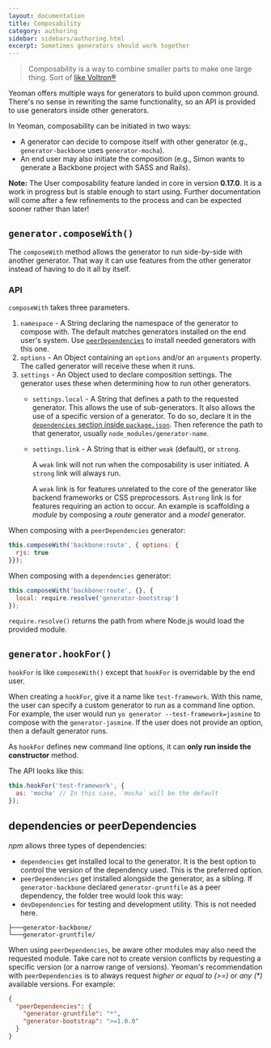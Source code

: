 ```yaml
---
layout: documentation
title: Composability
category: authoring
sidebar: sidebars/authoring.html
excerpt: Sometimes generators should work together
---
```


> Composability is a way to combine smaller parts to make one large thing. Sort of [like Voltron&reg;](http://25.media.tumblr.com/tumblr_m1zllfCJV21r8gq9go11_250.gif)

Yeoman offers multiple ways for generators to build upon common ground. There's no sense in rewriting the same functionality, so an API is provided to use generators inside other generators.

In Yeoman, composability can be initiated in two ways:

 * A generator can decide to compose itself with other generator (e.g., `generator-backbone` uses `generator-mocha`).
 * An end user may also initiate the composition (e.g., Simon wants to generate a Backbone project with SASS and Rails).

**Note:** The User composability feature landed in core in version **0.17.0**. It is a work in progress but is stable enough to start using. Further documentation will come after a few refinements to the process and can be expected sooner rather than later!

## `generator.composeWith()`

The `composeWith` method allows the generator to run side-by-side with another generator. That way it can use features from the other generator instead of having to do it all by itself.

### API

`composeWith` takes three parameters.

 1. `namespace` - A String declaring the namespace of the generator to compose with. The default matches generators installed on the end user's system. Use [`peerDependencies`](http://blog.nodejs.org/2013/02/07/peer-dependencies/) to install needed generators with this one.
 1. `options` - An Object containing an `options` and/or an `arguments` property. The called generator will receive these when it runs.
 1. `settings` - An Object used to declare composition settings. The generator uses these when determining how to run other generators.
    * `settings.local` - A String that defines a path to the requested generator. This allows the use of sub-generators. It also allows the use of a specific version of a generator. To do so, declare it in the [`dependencies` section inside `package.json`](https://www.npmjs.org/doc/files/package.json.html#dependencies). Then reference the path to that generator, usually `node_modules/generator-name`.
    * `settings.link` - A String that is either `weak` (default), or `strong`.

      A `weak` link will not run when the composability is user initiated. A `strong` link will always run.

      A `weak` link is for features unrelated to the core of the generator like backend frameworks or CSS preprocessors. A`strong` link is for features requiring an action to occur. An example is scaffolding a _module_ by composing a _route_ generator and a _model_ generator.


When composing with a `peerDependencies` generator:

```js
this.composeWith('backbone:route', { options: {
  rjs: true
}});
```

When composing with a `dependencies` generator:

```js
this.composeWith('backbone:route', {}, {
  local: require.resolve('generator-bootstrap')
});
```

`require.resolve()` returns the path from where Node.js would load the provided module.

## `generator.hookFor()`

`hookFor` is like `composeWith()` except that `hookFor` is overridable by the end user.

When creating a `hookFor`, give it a name like `test-framework`. With this name, the user can specify a custom generator to run as a command line option. For example, the user would run `yo generator --test-framework=jasmine` to compose with the `generator-jasmine`. If the user does not provide an option, then a default generator runs.

As `hookFor` defines new command line options, it can **only run inside the constructor** method.

The API looks like this:

```js
this.hookFor('test-framework', {
  as: 'mocha' // In this case, `mocha` will be the default
});
```

## dependencies or peerDependencies

*npm* allows three types of dependencies:

 * `dependencies` get installed local to the generator. It is the best option to control the version of the dependency used. This is the preferred option.
 * `peerDependencies` get installed alongside the generator, as a sibling. If `generator-backbone` declared `generator-gruntfile` as a peer dependency, the folder tree would look this way:
 * `devDependencies` for testing and development utility. This is not needed here.

```
├───generator-backbone/
└───generator-gruntfile/
```

When using `peerDependencies`, be aware other modules may also need the requested module. Take care not to create version conflicts by requesting a specific version (or a narrow range of versions). Yeoman's recommendation with `peerDependencies` is to always request _higher or equal to (>=)_ or _any (*)_ available versions. For example:

```json
{
  "peerDependencies": {
    "generator-gruntfile": "*",
    "generator-bootstrap": ">=1.0.0"
  }
}
```
